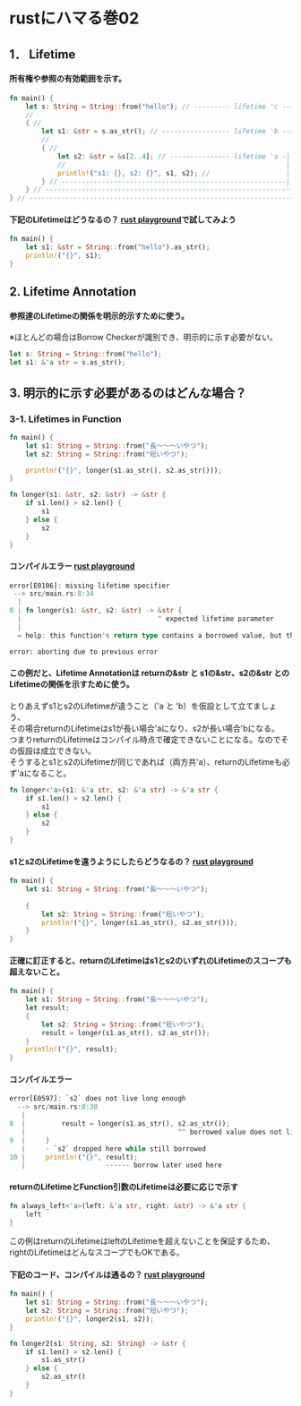 # rustにハマる巻02

## 1． Lifetime

#### 所有権や参照の有効範囲を示す。
  
```rust
fn main() {
    let s: String = String::from("hello"); // --------- lifetime 'c -------------|
    //                                                                           |
    { //                                                                         |
        let s1: &str = s.as_str(); // ----------------- lifetime 'b -------|     |
        //                                                                 |     |
        { //                                                               |     |
            let s2: &str = &s[2..4]; // --------------- lifetime 'a -|     |     |
            //                                                       |     |     |
            println!("s1: {}, s2: {}", s1, s2); //                   |     |     |
        } // --------------------------------------------------------|     |     |
    } // ------------------------------------------------------------------|     |
} // ----------------------------------------------------------------------------|
```

#### 下記のLifetimeはどうなるの？ [rust playground](https://play.rust-lang.org/?version=stable&mode=debug&edition=2018&gist=b112bf2c0675788743d255dfc33f0797)で試してみよう

```rust
fn main() {
    let s1: &str = String::from("hello").as_str();
    println!("{}", s1);
}
```

## 2. Lifetime Annotation

#### 参照達のLifetimeの関係を明示的示すために使う。
※ほとんどの場合はBorrow Checkerが識別でき、明示的に示す必要がない。

```rust
let s: String = String::from("hello");
let s1: &'a str = s.as_str();
```

## 3. 明示的に示す必要があるのはどんな場合？

### 3-1. Lifetimes in Function

```rust
fn main() {
    let s1: String = String::from("長〜〜〜いやつ");
    let s2: String = String::from("短いやつ");

    println!("{}", longer(s1.as_str(), s2.as_str()));
}

fn longer(s1: &str, s2: &str) -> &str {
    if s1.len() > s2.len() {
        s1
    } else {
        s2
    }
}
```

#### コンパイルエラー [rust playground](https://play.rust-lang.org/?version=stable&mode=debug&edition=2018&gist=3465d8b8b8a533caeb1e4550a211eaa4)

```rust
error[E0106]: missing lifetime specifier
 --> src/main.rs:8:34
  |
8 | fn longer(s1: &str, s2: &str) -> &str {
  |                                  ^ expected lifetime parameter
  |
  = help: this function's return type contains a borrowed value, but the signature does not say whether it is borrowed from `s1` or `s2`

error: aborting due to previous error
```

#### この例だと、Lifetime Annotationは returnの&str と s1の&str、s2の&str とのLifetimeの関係を示すために使う。

とりあえずs1とs2のLifetimeが違うこと（'a と 'b）を仮設として立てましょう、  
その場合returnのLifetimeはs1が長い場合'aになり、s2が長い場合'bになる。  
つまりreturnのLifetimeはコンパイル時点で確定できないことになる。なのでその仮設は成立できない。  
そうするとs1とs2のLifetimeが同じであれば（両方共'a）、returnのLifetimeも必ず'aになること。  

```rust
fn longer<'a>(s1: &'a str, s2: &'a str) -> &'a str {
    if s1.len() > s2.len() {
        s1
    } else {
        s2
    }
}
```

#### s1とs2のLifetimeを違うようにしたらどうなるの？ [rust playground](https://play.rust-lang.org/?version=stable&mode=debug&edition=2018&gist=8755265058374f756db7a2e10bbded9d)

```rust
fn main() {
    let s1: String = String::from("長〜〜〜いやつ");
    
    {
        let s2: String = String::from("短いやつ");
        println!("{}", longer(s1.as_str(), s2.as_str()));
    }
}
```

#### 正確に訂正すると、returnのLifetimeはs1とs2のいずれのLifetimeのスコープも超えないこと。

```rust
fn main() {
    let s1: String = String::from("長〜〜〜いやつ");
    let result;
    {
        let s2: String = String::from("短いやつ");
        result = longer(s1.as_str(), s2.as_str());
    }
    println!("{}", result);
}
```

#### コンパイルエラー

```rust
error[E0597]: `s2` does not live long enough
  --> src/main.rs:8:38
   |
8  |         result = longer(s1.as_str(), s2.as_str());
   |                                      ^^ borrowed value does not live long enough
9  |     }
   |     - `s2` dropped here while still borrowed
10 |     println!("{}", result);
   |                    ------ borrow later used here
```

#### returnのLifetimeとFunction引数のLifetimeは必要に応じで示す

```rust
fn always_left<'a>(left: &'a str, right: &str) -> &'a str {
    left
}
```

この例はreturnのLifetimeはleftのLifetimeを超えないことを保証するため、rightのLifetimeはどんなスコープでもOKである。

#### 下記のコード、コンパイルは通るの？ [rust playground](https://play.rust-lang.org/?version=stable&mode=debug&edition=2018&gist=e6e67c5e5df03fd6d545cc321aea3908)

```rust
fn main() {
    let s1: String = String::from("長〜〜〜いやつ");
    let s2: String = String::from("短いやつ");
    println!("{}", longer2(s1, s2));
}

fn longer2(s1: String, s2: String) -> &str {
    if s1.len() > s2.len() {
        s1.as_str()
    } else {
        s2.as_str()
    }
}
```
